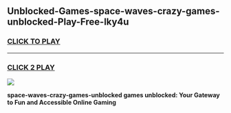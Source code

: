 
## Unblocked-Games-space-waves-crazy-games-unblocked-Play-Free-lky4u
<h3>
<a href="https://premium76.site?title=space-waves-crazy-games-unblocked&ref=18A1">CLICK TO PLAY</a></h3>
<hr>

<h3>
<a href="https://premium76.site?title=space-waves-crazy-games-unblocked&ref=18A1">CLICK 2 PLAY</a>
  
</h3>

<a href="https://premium76.site?title=space-waves-crazy-games-unblocked&ref=18A1"><img src="https://clearcache.store/games.png"></a>


**space-waves-crazy-games-unblocked games unblocked: Your Gateway to Fun and Accessible Online Gaming**
